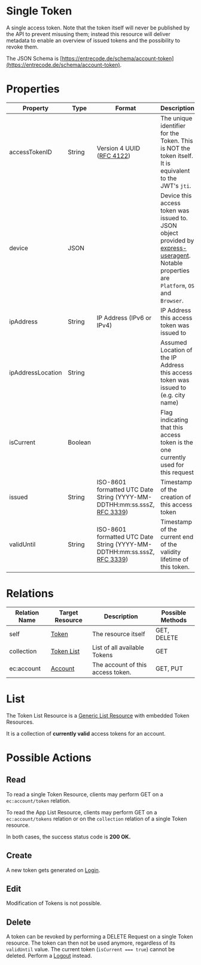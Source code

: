 # Single Token

A single access token.
Note that the token itself will never be published by the API to prevent misusing them; instead this resource will deliver metadata to enable an overview of issued tokens and the possibility to revoke them.

The JSON Schema is [https://entrecode.de/schema/account-token](https://entrecode.de/schema/account-token).

# Properties

| Property | Type | Format | Description | Writable |
|----------|------|--------|-------------|----------|
| accessTokenID | String | Version 4 UUID ([RFC 4122](http://tools.ietf.org/html/rfc4122))| The unique identifier for the Token. This is NOT the token itself. It is equivalent to the JWT's `jti`. | No. Gets generated on creation. |
|device      |JSON||Device this access token was issued to. JSON object provided by [express-useragent](https://github.com/biggora/express-useragent#or-manual-setup-in-project-configenvironmentjs). Notable properties are `Platform`, `OS` and `Browser`.| No |
|ipAddress   | String | IP Address (IPv6 or IPv4)  |IP Address this access token was issued to | No |
|ipAddressLocation|String||Assumed Location of the IP Address this access token was issued to (e.g. city name) | No |
|isCurrent     |Boolean||Flag indicating that this access token is the one currently used for this request| No |
| issued | String| ISO-8601 formatted UTC Date String (YYYY-MM-DDTHH:mm:ss.sssZ, [RFC 3339](http://tools.ietf.org/html/rfc3339))| Timestamp of the creation of this access token| No |
| validUntil | String| ISO-8601 formatted UTC Date String (YYYY-MM-DDTHH:mm:ss.sssZ, [RFC 3339](http://tools.ietf.org/html/rfc3339))| Timestamp of the current end of the validity lifetime of this token.| No |

# Relations

| Relation Name | Target Resource | Description |Possible Methods |
|---------------|-----------------|-------------|-----------------|
| self          | [Token](#)| The resource itself | GET, DELETE |
| collection    | [Token List](#list)| List of all available Tokens | GET|
| ec:account   | [Account](./account/) |The account of this access token.|GET, PUT|

# List

The Token List Resource is a [Generic List Resource](/#generic-list-resources) with embedded Token Resources.

It is a collection of **currently valid** access tokens for an account.

# Possible Actions

## Read

To read a single Token Resource, clients may perform GET on a `ec:account/token` relation.

To read the App List Resource, clients may perform GET on a `ec:account/tokens` relation or on the `collection` relation of a single Token resource.

In both cases, the success status code is **200 OK.**

## Create

A new token gets generated on [Login](./auth/#login).

## Edit

Modification of Tokens is not possible.

## Delete

A token can be revoked by performing a DELETE Request on a single Token resource. The token can then not be used anymore, regardless of its `validUntil` value. 
The current token (`isCurrent === true`) cannot be deleted. Perform a [Logout](./auth/#logout) instead.
